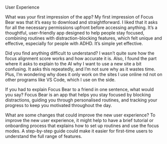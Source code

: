 User Experience 

What was your first impression of the app?
My first impression of Focus Bear was that it’s easy to download and straightforward. I liked that it asks for all the necessary permissions upfront before accessing anything. It’s a thoughtful, user-friendly app designed to help people stay focused, combining routines with distraction-blocking features, which felt unique and effective, especially for people with ADHD. It’s simple yet effective.

Did you find anything difficult to understand?
I wasn’t quite sure how the focus alignment score works and how accurate it is. Also, I found the part where it asks to explain to the AI why I want to use a new site a bit confusing. It asks this repeatedly, and I’m not sure why as it wastes time. Plus, I’m wondering why does it only work on the sites I use online nd not on other programs like VS Code, which I use on the side.

If you had to explain Focus Bear to a friend in one sentence, what would you say?
Focus Bear is an app that helps you stay focused by blocking distractions, guiding you through personalised routines, and tracking your progress to keep you motivated throughout the day.

What are some changes that could improve the new user experience?
To improve the new user experience, it might help to have a brief tutorial or onboarding process that explains how to set up routines and use the focus modes. A step-by-step guide could make it easier for first-time users to understand the full range of features.